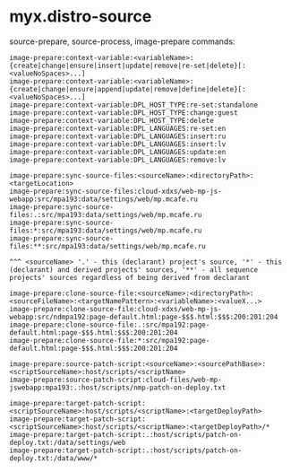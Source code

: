 # myx.distro-source



source-prepare, source-process, image-prepare commands:

	image-prepare:context-variable:<variableName>:{create|change|ensure|insert|update|remove|re-set|delete}[:<valueNoSpaces>...]
	image-prepare:context-variable:<variableName>:{create|change|ensure|append|update|remove|define|delete}[:<valueNoSpaces>...]
	image-prepare:context-variable:DPL_HOST_TYPE:re-set:standalone
	image-prepare:context-variable:DPL_HOST_TYPE:change:guest
	image-prepare:context-variable:DPL_HOST_TYPE:delete
	image-prepare:context-variable:DPL_LANGUAGES:re-set:en
	image-prepare:context-variable:DPL_LANGUAGES:insert:ru
	image-prepare:context-variable:DPL_LANGUAGES:insert:lv
	image-prepare:context-variable:DPL_LANGUAGES:update:en
	image-prepare:context-variable:DPL_LANGUAGES:remove:lv

	image-prepare:sync-source-files:<sourceName>:<directoryPath>:<targetLocation>
	image-prepare:sync-source-files:cloud-xdxs/web-mp-js-webapp:src/mpa193:data/settings/web/mp.mcafe.ru
	image-prepare:sync-source-files:.:src/mpa193:data/settings/web/mp.mcafe.ru
	image-prepare:sync-source-files:*:src/mpa193:data/settings/web/mp.mcafe.ru
	image-prepare:sync-source-files:**:src/mpa193:data/settings/web/mp.mcafe.ru

	^^^ <sourceName> '.' - this (declarant) project's source, '*' - this (declarant) and derived projects' sources, '**' - all sequence projects' sources regardless of being derived from declarant

	image-prepare:clone-source-file:<sourceName>:<directoryPath>:<sourceFileName>:<targetNamePattern>:<variableName>:<valueX...>
	image-prepare:clone-source-file:cloud-xdxs/web-mp-js-webapp:src/ndmpa192:page-default.html:page-$$$.html:$$$:200:201:204
	image-prepare:clone-source-file:.:src/mpa192:page-default.html:page-$$$.html:$$$:200:201:204
	image-prepare:clone-source-file:*:src/mpa192:page-default.html:page-$$$.html:$$$:200:201:204

	image-prepare:source-patch-script:<sourceName>:<sourcePathBase>:<scriptSourceName>:host/scripts/<scriptName>
	image-prepare:source-patch-script:cloud-files/web-mp-jswebapp:mpa193:.:host/scripts/nmp-patch-on-deploy.txt

	image-prepare:target-patch-script:<scriptSourceName>:host/scripts/<scriptName>:<targetDeployPath>
	image-prepare:target-patch-script:<scriptSourceName>:host/scripts/<scriptName>:<targetDeployPath>/*
	image-prepare:target-patch-script:.:host/scripts/patch-on-deploy.txt:/data/settings/web
	image-prepare:target-patch-script:.:host/scripts/patch-on-deploy.txt:/data/www/*
	